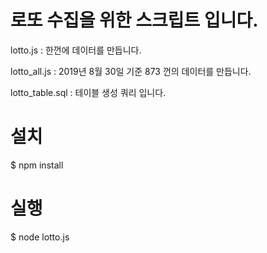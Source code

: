 # 로또 수집을 위한 스크립트 입니다.

lotto.js : 한껀에 데이터를 만듭니다.

lotto_all.js : 2019년 8월 30일 기준 873 껀의 데이터를 만듭니다.

lotto_table.sql : 테이블 생성 쿼리 입니다.


# 설치

$ npm install


# 실행

$ node lotto.js
